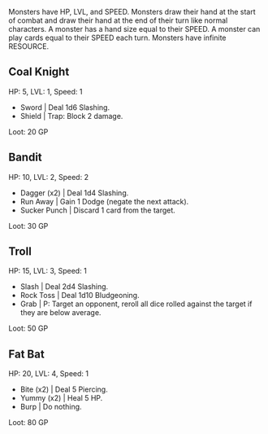Monsters have HP, LVL, and SPEED.
Monsters draw their hand at the start of combat and draw their hand at the end of their turn like normal characters.
A monster has a hand size equal to their SPEED.
A monster can play cards equal to their SPEED each turn.
Monsters have infinite RESOURCE.
## Coal Knight
HP: 5, LVL: 1, Speed: 1
- Sword | Deal 1d6 Slashing.
- Shield | Trap: Block 2 damage.

Loot: 20 GP
## Bandit
HP: 10, LVL: 2, Speed: 2
- Dagger (x2) | Deal 1d4 Slashing.
- Run Away | Gain 1 Dodge (negate the next attack).
- Sucker Punch | Discard 1 card from the target.

Loot: 30 GP
## Troll
HP: 15, LVL: 3, Speed: 1
- Slash | Deal 2d4 Slashing.
- Rock Toss | Deal 1d10 Bludgeoning.
- Grab | P: Target an opponent, reroll all dice rolled against the target if they are below average.

Loot: 50 GP
## Fat Bat
HP: 20, LVL: 4, Speed: 1
- Bite (x2) | Deal 5 Piercing.
- Yummy (x2) | Heal 5 HP.
- Burp | Do nothing.

Loot: 80 GP